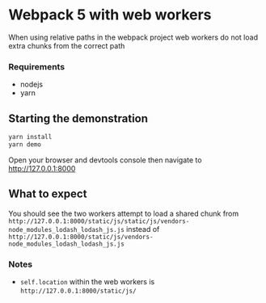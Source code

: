 # Webpack 5 with web workers

When using relative paths in the webpack project web workers do not load extra chunks from the correct path


### Requirements
* nodejs
* yarn

## Starting the demonstration
``` bash
yarn install
yarn demo
```

Open your browser and devtools console then navigate to http://127.0.0.1:8000


## What to expect

You should see the two workers attempt to load a shared chunk from `http://127.0.0.1:8000/static/js/static/js/vendors-node_modules_lodash_lodash_js.js` instead of `http://127.0.0.1:8000/static/js/vendors-node_modules_lodash_lodash_js.js`


### Notes

* `self.location` within the web workers is `http://127.0.0.1:8000/static/js/`
